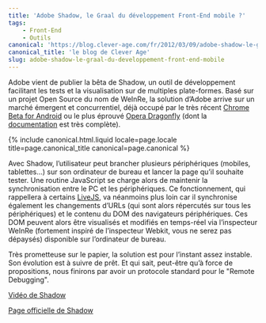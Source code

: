 ```yaml
---
title: 'Adobe Shadow, le Graal du développement Front-End mobile ?'
tags:
    - Front-End
    - Outils
canonical: 'https://blog.clever-age.com/fr/2012/03/09/adobe-shadow-le-graal-du-developpement-front-end-mobile/'
canonical_title: 'le blog de Clever Age'
slug: adobe-shadow-le-graal-du-developpement-front-end-mobile
---
```


Adobe vient de publier la bêta de Shadow, un outil de développement facilitant
les tests et la visualisation sur de multiples plate-formes. Basé sur un projet
Open Source du nom de WeInRe, la solution d’Adobe arrive sur un marché émergent
et concurrentiel, déjà occupé par le très récent
[Chrome Beta for Android](http://www.androidcentral.com/chrome-beta-android-brings-remote-debugging-tools-mobile-web-developers)
ou le plus éprouvé [Opera Dragonfly](http://www.opera.com/dragonfly/) (dont la
[documentation](http://www.opera.com/dragonfly/documentation/remote/) est très
complète).

<!-- more -->

{% include canonical.html.liquid
    locale=page.locale
    title=page.canonical_title
    canonical=page.canonical
%}

Avec Shadow, l’utilisateur peut brancher plusieurs périphériques (mobiles,
tablettes…) sur son ordinateur de bureau et lancer la page qu’il souhaite
tester. Une routine JavaScript se charge alors de maintenir la synchronisation
entre le PC et les périphériques. Ce fonctionnement, qui rappellera à certains
[LiveJS](http://www.livejs.com/), va néanmoins plus loin car il synchronise
également les changements d’URLs (qui sont alors répercutés sur tous les
périphériques) et le contenu du DOM des navigateurs périphériques. Ces DOM
peuvent alors être visualisés et modifiés en temps-réel via l’inspecteur WeInRe
(fortement inspiré de l’inspecteur Webkit, vous ne serez pas dépaysés)
disponible sur l’ordinateur de bureau.

Très prometteuse sur le papier, la solution est pour l’instant assez instable.
Son évolution est à suivre de prêt. Et qui sait, peut-être qu’à force de
propositions, nous finirons par avoir un protocole standard pour le "Remote
Debugging".

[Vidéo de Shadow](http://tv.adobe.com/watch/adobe-technology-sneaks-2012/adobe-shadow/)

[Page officielle de Shadow](https://creative.adobe.com/products/inspect)
